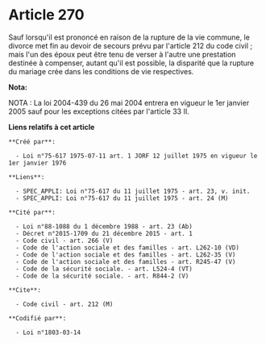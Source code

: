 # Article 270

Sauf lorsqu'il est prononcé en raison de la rupture de la vie commune, le divorce met fin au devoir de secours prévu par
l'article 212 du code civil ; mais l'un des époux peut être tenu de verser à l'autre une prestation destinée à compenser,
autant qu'il est possible, la disparité que la rupture du mariage crée dans les conditions de vie respectives.

**Nota:**

NOTA : La loi 2004-439 du 26 mai 2004 entrera en vigueur le 1er janvier 2005 sauf pour les exceptions citées par l'article 33
II.

**Liens relatifs à cet article**

	**Créé par**:

	  - Loi n°75-617 1975-07-11 art. 1 JORF 12 juillet 1975 en vigueur le 1er janvier 1976

	**Liens**:

	  - SPEC_APPLI: Loi n°75-617 du 11 juillet 1975 - art. 23, v. init.
	  - SPEC_APPLI: Loi n°75-617 du 11 juillet 1975 - art. 24 (M)

	**Cité par**:

	  - Loi n°88-1088 du 1 décembre 1988 - art. 23 (Ab)
	  - Décret n°2015-1709 du 21 décembre 2015 - art. 1
	  - Code civil - art. 266 (V)
	  - Code de l'action sociale et des familles - art. L262-10 (VD)
	  - Code de l'action sociale et des familles - art. L262-35 (V)
	  - Code de l'action sociale et des familles - art. R245-47 (V)
	  - Code de la sécurité sociale. - art. L524-4 (VT)
	  - Code de la sécurité sociale. - art. R844-2 (V)

	**Cite**:

	  - Code civil - art. 212 (M)

	**Codifié par**:

	  - Loi n°1803-03-14
